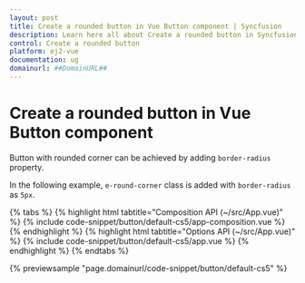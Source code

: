 ```yaml
---
layout: post
title: Create a rounded button in Vue Button component | Syncfusion
description: Learn here all about Create a rounded button in Syncfusion Vue Button component of Syncfusion Essential JS 2 and more.
control: Create a rounded button 
platform: ej2-vue
documentation: ug
domainurl: ##DomainURL##
---
```


# Create a rounded button in Vue Button component

Button with rounded corner can be achieved by adding `border-radius` property.

In the following example, `e-round-corner` class is added with `border-radius` as `5px`.

{% tabs %}
{% highlight html tabtitle="Composition API (~/src/App.vue)" %}
{% include code-snippet/button/default-cs5/app-composition.vue %}
{% endhighlight %}
{% highlight html tabtitle="Options API (~/src/App.vue)" %}
{% include code-snippet/button/default-cs5/app.vue %}
{% endhighlight %}
{% endtabs %}
        
{% previewsample "page.domainurl/code-snippet/button/default-cs5" %}